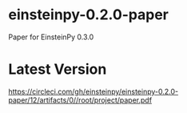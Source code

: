 # einsteinpy-0.2.0-paper
Paper for EinsteinPy 0.3.0

Latest Version
==============

https://circleci.com/gh/einsteinpy/einsteinpy-0.2.0-paper/12/artifacts/0//root/project/paper.pdf
